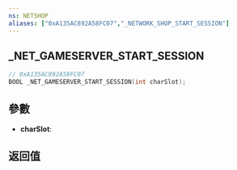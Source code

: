 ```yaml
---
ns: NETSHOP
aliases: ["0xA135AC892A58FC07","_NETWORK_SHOP_START_SESSION"]
---
```

## _NET_GAMESERVER_START_SESSION

```c
// 0xA135AC892A58FC07
BOOL _NET_GAMESERVER_START_SESSION(int charSlot);
```


## 參數
* **charSlot**: 

## 返回值
